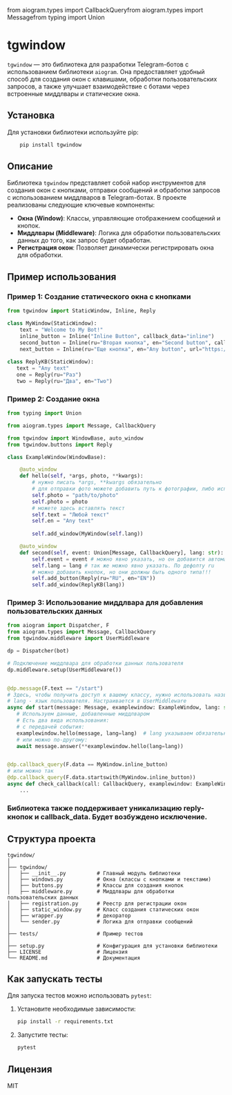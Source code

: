 from aiogram.types import CallbackQueryfrom aiogram.types import Messagefrom typing import Union

# tgwindow

`tgwindow` — это библиотека для разработки Telegram-ботов с использованием библиотеки `aiogram`. Она предоставляет удобный способ для создания окон с клавишами, обработки пользовательских запросов, а также улучшает взаимодействие с ботами через встроенные миддлвары и статические окна.

## Установка

Для установки библиотеки используйте pip:

```bash
    pip install tgwindow
```

## Описание

Библиотека `tgwindow` представляет собой набор инструментов для создания окон с кнопками, отправки сообщений и обработки запросов с использованием миддлваров в Telegram-ботах. В проекте реализованы следующие ключевые компоненты:

- **Окна (Window)**: Классы, управляющие отображением сообщений и кнопок.
- **Миддлвары (Middleware)**: Логика для обработки пользовательских данных до того, как запрос будет обработан.
- **Регистрация окон**: Позволяет динамически регистрировать окна для обработки.

## Пример использования

### Пример 1: Создание статического окна с кнопками

```python
from tgwindow import StaticWindow, Inline, Reply

class MyWindow(StaticWindow):
    text = "Welcome to My Bot!"
    inline_button = Inline("Inline Button", callback_data="inline")
    second_button = Inline(ru="Вторая кнопка", en="Second button", callback_data="second")
    next_button = Inline(ru="Еще кнопка", en="Any button", url="https://github.com/belyankiss/tgwindow")
    
class ReplyKB(StaticWindow):
   text = "Any text"
   one = Reply(ru="Раз")
   two = Reply(ru="Два", en="Two")

```

### Пример 2: Создание окна

```python
from typing import Union

from aiogram.types import Message, CallbackQuery

from tgwindow import WindowBase, auto_window
from tgwindow.buttons import Reply

class ExampleWindow(WindowBase):

    @auto_window
    def hello(self, *args, photo, **kwargs):
        # нужно писать *args, **kwargs обязательно
        # для отправки фото можете добавить путь к фотографии, либо использовать объект фото телеграмм
        self.photo = "path/to/photo"
        self.photo = photo
        # можете здесь вставлять текст
        self.text = "Любой текст"
        self.en = "Any text"
        
        self.add_window(MyWindow(self.lang))

    @auto_window
    def second(self, event: Union[Message, CallbackQuery], lang: str):
        self.event = event # можно явно указать, но он добавится автоматически
        self.lang = lang # так же можно явно указать. По дефолту ru
        # можно добавить кнопок, но они должны быть одного типа!!!
        self.add_button(Reply(ru="RU", en="EN"))
        self.add_window(ReplyKB(lang))
```

### Пример 3: Использование миддлвара для добавления пользовательских данных

```python
from aiogram import Dispatcher, F
from aiogram.types import Message, CallbackQuery
from tgwindow.middleware import UserMiddleware

dp = Dispatcher(bot)

# Подключение миддлвара для обработки данных пользователя
dp.middleware.setup(UserMiddleware())


@dp.message(F.text == "/start")
# Здесь, чтобы получить доступ к вашему классу, нужно использовать название класса в малом регистре
# lang - язык пользователя. Настраивается в UserMiddleware
async def start(message: Message, examplewindow: ExampleWindow, lang: str):
   # Используем данные, добавленные миддлваром
   # Есть два вида использования:
   # c передачей события:
   examplewindow.hello(message, lang=lang)  # lang указываем обязательно!
   # или можно по-другому:
   await message.answer(**examplewindow.hello(lang=lang))


@dp.callback_query(F.data == MyWindow.inline_button)
# или можно так
@dp.callback_query(F.data.startswith(MyWindow.inline_button))
async def check_callback(call: CallbackQuery, examplewindow: ExampleWindow, lang: str):
    ...
```

### Библиотека также поддерживает уникализацию reply-кнопок и callback_data. Будет возбуждено исключение.




## Структура проекта

```
tgwindow/
│
├── tgwindow/
│   ├── __init__.py          # Главный модуль библиотеки
│   ├── windows.py           # Окна (классы с кнопками и текстами)
│   ├── buttons.py           # Классы для создания кнопок
│   ├── middleware.py        # Миддлвары для обработки пользовательских данных
│   ├── registration.py      # Реестр для регистрации окон
│   ├── static_window.py     # Класс создания статических окон
│   ├── wrapper.py           # декоратор
│   └── sender.py            # Логика для отправки сообщений
│
├── tests/                   # Пример тестов     
│
├── setup.py                 # Конфигурация для установки библиотеки
├── LICENSE                  # Лицензия
└── README.md                # Документация
```

## Как запускать тесты

Для запуска тестов можно использовать `pytest`:

1. Установите необходимые зависимости:

    ```bash
    pip install -r requirements.txt
    ```

2. Запустите тесты:

    ```bash
    pytest
    ```

## Лицензия

MIT
```

